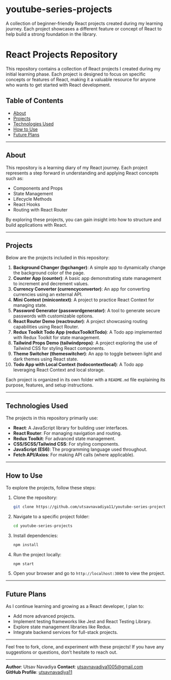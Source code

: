 # youtube-series-projects
A collection of beginner-friendly React projects created during my learning journey. Each project showcases a different feature or concept of React to help build a strong foundation in the library.

# React Projects Repository

This repository contains a collection of React projects I created during my initial learning phase. Each project is designed to focus on specific concepts or features of React, making it a valuable resource for anyone who wants to get started with React development.

## Table of Contents

- [About](#about)
- [Projects](#projects)
- [Technologies Used](#technologies-used)
- [How to Use](#how-to-use)
- [Future Plans](#future-plans)

---

## About

This repository is a learning diary of my React journey. Each project represents a step forward in understanding and applying React concepts such as:

- Components and Props
- State Management
- Lifecycle Methods
- React Hooks
- Routing with React Router

By exploring these projects, you can gain insight into how to structure and build applications with React.

---

## Projects

Below are the projects included in this repository:

1. **Background Changer (bgchanger)**: A simple app to dynamically change the background color of the page.
2. **Counter App (counter)**: A basic app demonstrating state management to increment and decrement values.
3. **Currency Converter (currencyconvertor)**: An app for converting currencies using an external API.
4. **Mini Context (minicontext)**: A project to practice React Context for managing state.
5. **Password Generator (passwordgenerator)**: A tool to generate secure passwords with customizable options.
6. **React Router Demo (reactrouter)**: A project showcasing routing capabilities using React Router.
7. **Redux Toolkit Todo App (reduxToolkitTodo)**: A Todo app implemented with Redux Toolkit for state management.
8. **Tailwind Props Demo (tailwindprops)**: A project exploring the use of Tailwind CSS for styling React components.
9. **Theme Switcher (themeswitcher)**: An app to toggle between light and dark themes using React state.
10. **Todo App with Local Context (todocontextlocal)**: A Todo app leveraging React Context and local storage.

Each project is organized in its own folder with a `README.md` file explaining its purpose, features, and setup instructions.

---

## Technologies Used

The projects in this repository primarily use:

- **React**: A JavaScript library for building user interfaces.
- **React Router**: For managing navigation and routing.
- **Redux Toolkit**: For advanced state management.
- **CSS/SCSS/Tailwind CSS**: For styling components.
- **JavaScript (ES6)**: The programming language used throughout.
- **Fetch API/Axios**: For making API calls (where applicable).

---

## How to Use

To explore the projects, follow these steps:

1. Clone the repository:

   ```bash
   git clone https://github.com/utsavnavadiya11/youtube-series-projects.git
   ```

2. Navigate to a specific project folder:

   ```bash
   cd youtube-series-projects
   ```

3. Install dependencies:

   ```bash
   npm install
   ```

4. Run the project locally:

   ```bash
   npm start
   ```

5. Open your browser and go to `http://localhost:3000` to view the project.

---

## Future Plans

As I continue learning and growing as a React developer, I plan to:

- Add more advanced projects.
- Implement testing frameworks like Jest and React Testing Library.
- Explore state management libraries like Redux.
- Integrate backend services for full-stack projects.

---

Feel free to fork, clone, and experiment with these projects! If you have any suggestions or questions, don’t hesitate to reach out.

---

**Author**: Utsav Navadiya 
**Contact**: utsavnavadiya1005@gmail.com  
**GitHub Profile**: [utsavnavadiya11](https://github.com/utsavnavadiya11)
